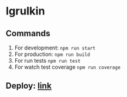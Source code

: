 # Igrulkin

## Commands

1. For development: `npm run start`
2. For production: `npm run build`
3. For run tests `npm run test`
4. For watch test coverage `npm run coverage`

## Deploy: [link](https://igrulkin.netlify.app/)
